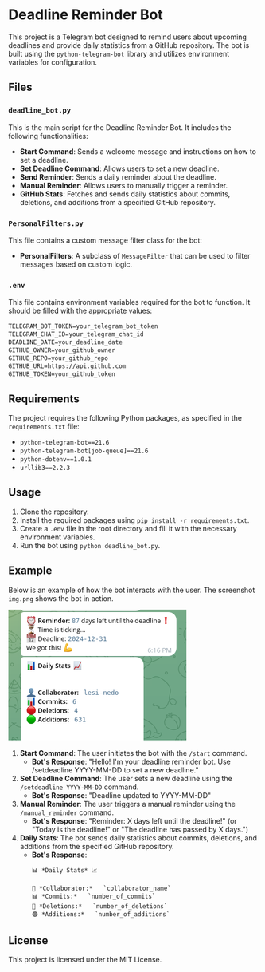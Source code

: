 # Deadline Reminder Bot

This project is a Telegram bot designed to remind users about upcoming deadlines and provide daily statistics from a GitHub repository. The bot is built using the `python-telegram-bot` library and utilizes environment variables for configuration.

## Files

### `deadline_bot.py`

This is the main script for the Deadline Reminder Bot. It includes the following functionalities:
- **Start Command**: Sends a welcome message and instructions on how to set a deadline.
- **Set Deadline Command**: Allows users to set a new deadline.
- **Send Reminder**: Sends a daily reminder about the deadline.
- **Manual Reminder**: Allows users to manually trigger a reminder.
- **GitHub Stats**: Fetches and sends daily statistics about commits, deletions, and additions from a specified GitHub repository.


### `PersonalFilters.py`

This file contains a custom message filter class for the bot:
- **PersonalFilters**: A subclass of `MessageFilter` that can be used to filter messages based on custom logic.

### `.env`

This file contains environment variables required for the bot to function. It should be filled with the appropriate values:
```
TELEGRAM_BOT_TOKEN=your_telegram_bot_token
TELEGRAM_CHAT_ID=your_telegram_chat_id
DEADLINE_DATE=your_deadline_date
GITHUB_OWNER=your_github_owner
GITHUB_REPO=your_github_repo
GITHUB_URL=https://api.github.com
GITHUB_TOKEN=your_github_token
```

## Requirements

The project requires the following Python packages, as specified in the `requirements.txt` file:
- `python-telegram-bot==21.6`
- `python-telegram-bot[job-queue]==21.6`
- `python-dotenv==1.0.1`
- `urllib3==2.2.3`

## Usage

1. Clone the repository.
2. Install the required packages using `pip install -r requirements.txt`.
3. Create a `.env` file in the root directory and fill it with the necessary environment variables.
4. Run the bot using `python deadline_bot.py`.


## Example

Below is an example of how the bot interacts with the user. The screenshot `img.png` shows the bot in action.

![Example Reminder](img.png)

1. **Start Command**: The user initiates the bot with the `/start` command.
    - **Bot's Response**: "Hello! I'm your deadline reminder bot. Use /setdeadline YYYY-MM-DD to set a new deadline."
2. **Set Deadline Command**: The user sets a new deadline using the `/setdeadline YYYY-MM-DD` command.
    - **Bot's Response**: "Deadline updated to YYYY-MM-DD"
3. **Manual Reminder**: The user triggers a manual reminder using the `/manual_reminder` command.
    - **Bot's Response**: "Reminder: X days left until the deadline!" (or "Today is the deadline!" or "The deadline has passed by X days.")
4. **Daily Stats**: The bot sends daily statistics about commits, deletions, and additions from the specified GitHub repository.
    - **Bot's Response**: 
        ```
        📊 *Daily Stats* 📈

        👤 *Collaborator:*   `collaborator_name`
        📊 *Commits:*   `number_of_commits`
        🔴 *Deletions:*   `number_of_deletions`
        🟢 *Additions:*   `number_of_additions`
        ```

## License

This project is licensed under the MIT License.
